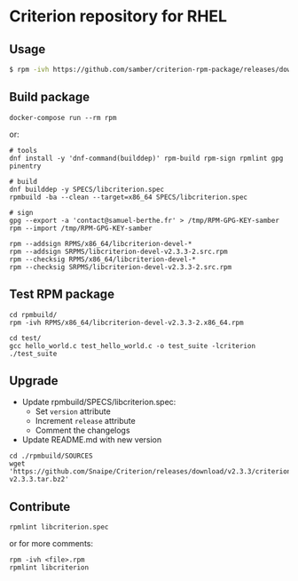 # Criterion repository for RHEL

## Usage

```bash
$ rpm -ivh https://github.com/samber/criterion-rpm-package/releases/download/2.3.3/libcriterion-devel-2.3.3-2.el7.x86_64.rpm
```

## Build package

```
docker-compose run --rm rpm
```

or:

```
# tools
dnf install -y 'dnf-command(builddep)' rpm-build rpm-sign rpmlint gpg pinentry

# build
dnf builddep -y SPECS/libcriterion.spec
rpmbuild -ba --clean --target=x86_64 SPECS/libcriterion.spec

# sign
gpg --export -a 'contact@samuel-berthe.fr' > /tmp/RPM-GPG-KEY-samber
rpm --import /tmp/RPM-GPG-KEY-samber

rpm --addsign RPMS/x86_64/libcriterion-devel-*
rpm --addsign SRPMS/libcriterion-devel-v2.3.3-2.src.rpm
rpm --checksig RPMS/x86_64/libcriterion-devel-*
rpm --checksig SRPMS/libcriterion-devel-v2.3.3-2.src.rpm
```

## Test RPM package

```
cd rpmbuild/
rpm -ivh RPMS/x86_64/libcriterion-devel-v2.3.3-2.x86_64.rpm
```

```
cd test/
gcc hello_world.c test_hello_world.c -o test_suite -lcriterion
./test_suite
```

## Upgrade

- Update rpmbuild/SPECS/libcriterion.spec:
  - Set `version` attribute
  - Increment `release` attribute
  - Comment the changelogs
- Update README.md with new version

```
cd ./rpmbuild/SOURCES
wget 'https://github.com/Snaipe/Criterion/releases/download/v2.3.3/criterion-v2.3.3.tar.bz2'
```

## Contribute

```
rpmlint libcriterion.spec
```

or for more comments:

```
rpm -ivh <file>.rpm
rpmlint libcriterion
```
